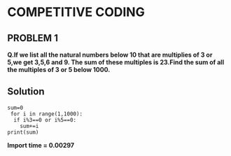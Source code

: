 # COMPETITIVE CODING
## PROBLEM 1
**Q.If we list all the natural numbers below 10 that are multiplies of 3 or 5,we get 3,5,6 and 9. The sum of these multiples is 23.Find the sum of all the multiples of 3 or 5 below 1000.**

## Solution
```
sum=0
 for i in range(1,1000):
  if i%3==0 or i%5==0:
    sum+=i
print(sum) 
```
**Import time = 0.00297**
